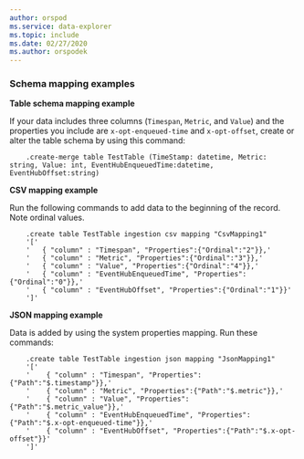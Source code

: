 ```yaml
---
author: orspod
ms.service: data-explorer
ms.topic: include
ms.date: 02/27/2020
ms.author: orspodek
---
```

### Schema mapping examples

**Table schema mapping example**

If your data includes three columns (`Timespan`, `Metric`, and `Value`) and the properties you include are `x-opt-enqueued-time` and `x-opt-offset`, create or alter the table schema by using this command:

```kusto
    .create-merge table TestTable (TimeStamp: datetime, Metric: string, Value: int, EventHubEnqueuedTime:datetime, EventHubOffset:string)
```

**CSV mapping example**

Run the following commands to add data to the beginning of the record. Note ordinal values.

```kusto
    .create table TestTable ingestion csv mapping "CsvMapping1"
    '['
    '   { "column" : "Timespan", "Properties":{"Ordinal":"2"}},'
    '   { "column" : "Metric", "Properties":{"Ordinal":"3"}},'
    '   { "column" : "Value", "Properties":{"Ordinal":"4"}},'
    '   { "column" : "EventHubEnqueuedTime", "Properties":{"Ordinal":"0"}},'
    '   { "column" : "EventHubOffset", "Properties":{"Ordinal":"1"}}'
    ']'
```
 
**JSON mapping example**

Data is added by using the system properties mapping. Run these commands:

```kusto
    .create table TestTable ingestion json mapping "JsonMapping1"
    '['
    '    { "column" : "Timespan", "Properties":{"Path":"$.timestamp"}},'
    '    { "column" : "Metric", "Properties":{"Path":"$.metric"}},'
    '    { "column" : "Value", "Properties":{"Path":"$.metric_value"}},'
    '    { "column" : "EventHubEnqueuedTime", "Properties":{"Path":"$.x-opt-enqueued-time"}},'
    '    { "column" : "EventHubOffset", "Properties":{"Path":"$.x-opt-offset"}}'
    ']'
```
